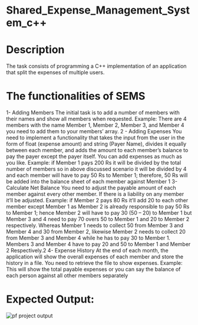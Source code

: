 # Shared_Expense_Management_System_c++
# Description
The task consists of programming a C++ implementation of an application that split the expenses of
multiple users.
# The functionalities of SEMS
1- Adding Members
The initial task is to add a number of members with their names and show all members when
requested.
Example: There are 4 members with the name Member 1, Member 2, Member 3, and Member 4 you
need to add them to your members’ array.
2 - Adding Expenses
You need to implement a functionality that takes the input from the user in the form of float
(expense amount) and string (Payer Name), divides it equally between each member, and adds the
amount to each member’s balance to pay the payer except the payer itself. You can add expenses as
much as you like.
Example: if Member 1 pays 200 Rs it will be divided by the total number of members so in above
discussed scenario it will be divided by 4 and each member will have to pay 50 Rs to Member 1;
therefore, 50 Rs will be added into the balance sheet of each member against Member 1
3- Calculate Net Balance
You need to adjust the payable amount of each member against every other member. If there is a
liability on any member it’ll be adjusted.
Example: if Member 2 pays 80 Rs it’ll add 20 to each other member except Member 1 as Member 2
is already responsible to pay 50 Rs to Member 1; hence Member 2 will have to pay 30 (50 – 20) to
Member 1 but Member 3 and 4 need to pay 70 overs 50 to Member 1 and 20 to Member 2
respectively. Whereas Member 1 needs to collect 50 from Member 3 and Member 4 and 30 from
Member 2, likewise Member 2 needs to collect 20 from Member 3 and Member 4 while he has to
pay 30 to Member 1. Members 3 and Member 4 have to pay 20 and 50 to Member 1 and Member 2
Respectively.2
4- Expense History
At the end of each month, the application will show the overall expenses of each member and store
the history in a file. You need to retrieve the file to show expenses.
Example: This will show the total payable expenses or you can say the balance of each person
against all other members separately

# Expected Output:
![pf project output](https://user-images.githubusercontent.com/93768672/218338108-589658be-606d-44e9-819a-2fffc0b79cf0.png)
